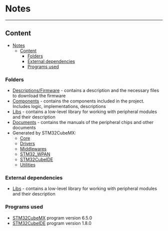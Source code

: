 # Notes
___
## Content
- [Notes](#notes)
  - [Content](#content)
    - [Folders](#folders)
    - [External dependencies](#external-dependencies)
    - [Programs used](#programs-used)

### Folders
- [Descriptions/Firmware](/Descriptions/Firmware) - contains a description and the necessary files to download the firmware
- [Components](Components) - contains the components included in the project. Includes logic, implementations, descriptions
- [Libs](Libs) - contains a low-level library for working with peripheral modules and their description
- [Documents](Documents) - contains the manuals of the peripheral chips and other documents
- Generated by STM32CubeMX:
  - [Core](Core)
  - [Drivers](Drivers)
  - [Middlewares](Middlewares)
  - [STM32_WPAN](STM32_WPAN)
  - [STM32CubeIDE](STM32CubeIDE)
  - [Utilities](Utilities)

### External dependencies
- [Libs](/Libs) - contains a low-level library for working with peripheral modules and their description

### Programs used
  - [STM32CubeMX](https://www.st.com/en/development-tools/stm32cubemx.html) program version 6.5.0
  - [STM32CubeIDE](https://www.st.com/en/development-tools/stm32cubeide.html) program version 1.8.0